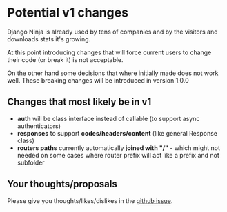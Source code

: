 # Potential v1 changes

Django Ninja is already used by tens of companies and by the visitors and downloads stats it's growing.

At this point introducing changes that will force current users to change their code (or break it) is not 
acceptable.

On the other hand some decisions that where initially made does not work well. These  breaking changes will be 
introduced in version 1.0.0

## Changes that most likely be in v1

 - **auth** will be class interface instead of callable (to support async authenticators)
 - **responses** to support **codes/headers/content** (like general Response class)
 - **routers paths** currently automatically **joined with "/"** - which might not needed on some cases where router prefix will act like a prefix and not subfolder

## Your thoughts/proposals

Please give you thoughts/likes/dislikes in the [github issue](https://github.com/vitalik/django-ninja/issues/146).

